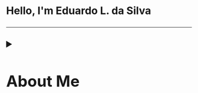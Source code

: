 <h1> Hello, I'm Eduardo L. da Silva 
 
------------

<details>
  <summary>
    <h2> About Me </h2>
  </summary>
  
I am currently studying Systems Analysis and Development at SENAI, a two-year program that started on March 24. So far, I have completed subjects such as Applied Electronics Fundamentals and Programming Logic.
I have also completed a 60-hour Computer Skills course at CEBRAC, finishing with a final grade of 10.0. In addition, I am currently enrolled in a two-year English course at the same institution.

  
<details>
  <summary>
  <h3> 🏫 Education </h3>
  </summary>
  
* Studying Systems Analysis and Development at Senai
* Finishing very average
* studying English at Cebrac
  
</details>
  
<details> 
  
  <summary>

  <h3> 📚 Learnings and Hobbies </h3>
  </summary>
  
I really enjoy going to the gym and playing volleyball, soccer,
and anything related to physical sports.
I also love watching series and movies 

<body>
        <div class="container">
            <img src="./images.jps/miranha.webp" alt="Foto de Eduardo Lopes da Silva">
            <h1>Eduardo Lopes da Silva</h1>
            <p>Desenvolvedor de Software | Backend</p>
            <div class="links">
                <a href="https://www.linkedin.com/in/eduardo-lopes-da-silva-5028a32b1/">LinkedIn</a>
                <a href="https://github.com/EduardoLopesdaSilva">GitHub</a>
                <a href="mailto:eduardo.rudolf008@gmail.com">E-mail</a>
            </div>
        </div>
        <footer>
            <p>&copy; 2025 Eduardo Lopes da Silva</p>
        </footer>
    </body>
